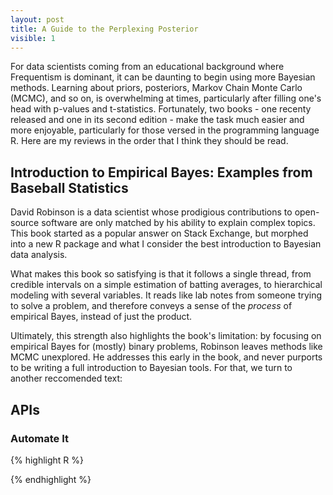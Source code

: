 ```yaml
---
layout: post
title: A Guide to the Perplexing Posterior
visible: 1
---
```


For data scientists coming from an educational background where Frequentism is dominant, it can be daunting to begin using more Bayesian methods. Learning about priors, posteriors, Markov Chain Monte Carlo (MCMC), and so on, is overwhelming at times, particularly after filling one's head with p-values and t-statistics. Fortunately, two books - one recenty released and one in its second edition - make the task much easier and more enjoyable, particularly for those versed in the programming language R. Here are my reviews in the order that I think they should be read.        

## Introduction to Empirical Bayes: Examples from Baseball Statistics
David Robinson is a data scientist whose prodigious contributions to open-source software are only matched by his ability to explain complex topics. This book started as a popular answer on Stack Exchange, but morphed into a new R package and what I consider the best introduction to Bayesian data analysis. 

What makes this book so satisfying is that it follows a single thread, from credible intervals on a simple estimation of batting averages, to hierarchical modeling with several variables. It reads like lab notes from someone trying to solve a problem, and therefore conveys a sense of the *process* of empirical Bayes, instead of just the product.

Ultimately, this strength also highlights the book's limitation: by focusing on empirical Bayes for (mostly) binary problems, Robinson leaves methods like MCMC unexplored. He addresses this early in the book, and never purports to be writing a full introduction to Bayesian tools. For that, we turn to another reccomended text:      



## APIs

### Automate It  


{% highlight R %}


{% endhighlight %}


